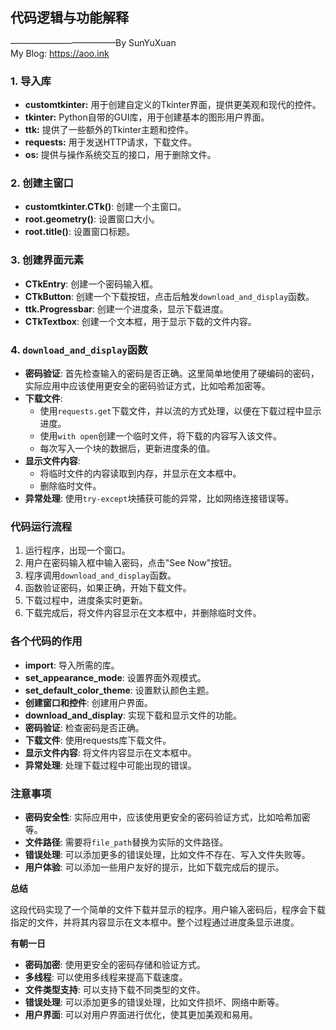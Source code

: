 ## 代码逻辑与功能解释
————————————By SunYuXuan   
My Blog:     https://aoo.ink
### 1. 导入库
* **customtkinter:** 用于创建自定义的Tkinter界面，提供更美观和现代的控件。
* **tkinter:** Python自带的GUI库，用于创建基本的图形用户界面。
* **ttk:** 提供了一些额外的Tkinter主题和控件。
* **requests:** 用于发送HTTP请求，下载文件。
* **os:** 提供与操作系统交互的接口，用于删除文件。

### 2. 创建主窗口
* **customtkinter.CTk()**: 创建一个主窗口。
* **root.geometry()**: 设置窗口大小。
* **root.title()**: 设置窗口标题。

### 3. 创建界面元素
* **CTkEntry**: 创建一个密码输入框。
* **CTkButton**: 创建一个下载按钮，点击后触发`download_and_display`函数。
* **ttk.Progressbar**: 创建一个进度条，显示下载进度。
* **CTkTextbox**: 创建一个文本框，用于显示下载的文件内容。

### 4. `download_and_display`函数
* **密码验证**: 首先检查输入的密码是否正确。这里简单地使用了硬编码的密码，实际应用中应该使用更安全的密码验证方式，比如哈希加密等。
* **下载文件**:
   * 使用`requests.get`下载文件，并以流的方式处理，以便在下载过程中显示进度。
   * 使用`with open`创建一个临时文件，将下载的内容写入该文件。
   * 每次写入一个块的数据后，更新进度条的值。
* **显示文件内容**:
   * 将临时文件的内容读取到内存，并显示在文本框中。
   * 删除临时文件。
* **异常处理**: 使用`try-except`块捕获可能的异常，比如网络连接错误等。

### 代码运行流程
1. 运行程序，出现一个窗口。
2. 用户在密码输入框中输入密码，点击"See Now"按钮。
3. 程序调用`download_and_display`函数。
4. 函数验证密码，如果正确，开始下载文件。
5. 下载过程中，进度条实时更新。
6. 下载完成后，将文件内容显示在文本框中，并删除临时文件。

### 各个代码的作用
* **import**: 导入所需的库。
* **set_appearance_mode**: 设置界面外观模式。
* **set_default_color_theme**: 设置默认颜色主题。
* **创建窗口和控件**: 创建用户界面。
* **download_and_display**: 实现下载和显示文件的功能。
* **密码验证**: 检查密码是否正确。
* **下载文件**: 使用requests库下载文件。
* **显示文件内容**: 将文件内容显示在文本框中。
* **异常处理**: 处理下载过程中可能出现的错误。

### 注意事项
* **密码安全性**: 实际应用中，应该使用更安全的密码验证方式，比如哈希加密等。
* **文件路径**: 需要将`file_path`替换为实际的文件路径。
* **错误处理**: 可以添加更多的错误处理，比如文件不存在、写入文件失败等。
* **用户体验**: 可以添加一些用户友好的提示，比如下载完成后的提示。

**总结**

这段代码实现了一个简单的文件下载并显示的程序。用户输入密码后，程序会下载指定的文件，并将其内容显示在文本框中。整个过程通过进度条显示进度。

**有朝一日**
* **密码加密**: 使用更安全的密码存储和验证方式。
* **多线程**: 可以使用多线程来提高下载速度。
* **文件类型支持**: 可以支持下载不同类型的文件。
* **错误处理**: 可以添加更多的错误处理，比如文件损坏、网络中断等。
* **用户界面**: 可以对用户界面进行优化，使其更加美观和易用。

